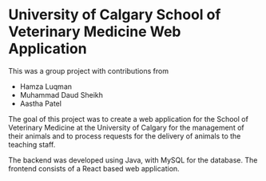 # University of Calgary School of Veterinary Medicine Web Application

This was a group project with contributions from
- Hamza Luqman
- Muhammad Daud Sheikh
- Aastha Patel

The goal of this project was to create a web application for the School of Veterinary Medicine at the University of Calgary for the management of their animals and to process requests for the delivery of animals to the teaching staff.

The backend was developed using Java, with MySQL for the database. The frontend consists of a React based web application. 

